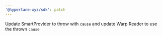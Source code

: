 ```yaml
---
'@hyperlane-xyz/sdk': patch
---
```


Update SmartProvider to throw with `cause` and update Warp Reader to use the thrown `cause`
